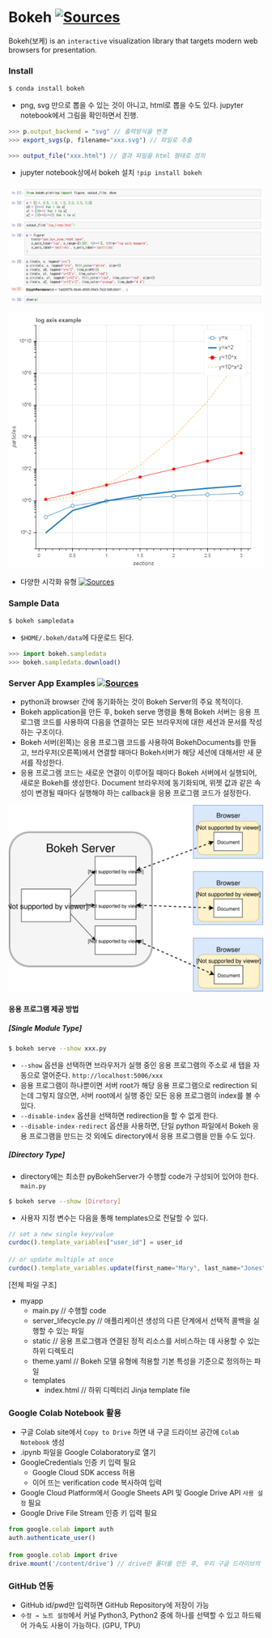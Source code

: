# Bokeh [![Sources](https://img.shields.io/badge/출처-Bokeh-yellow)](https://docs.bokeh.org/en/latest/index.html)

Bokeh(보케) is an `interactive` visualization library that targets modern web browsers for presentation.

### Install

```bash
$ conda install bokeh
```

- png, svg 만으로 뽑을 수 있는 것이 아니고, html로 뽑을 수도 있다. jupyter notebook에서 그림을 확인하면서 진행.

```js
>>> p.output_backend = "svg" // 출력방식을 변경
>>> export_svgs(p, filename="xxx.svg") // 파일로 추출
```

```js
>>> output_file("xxx.html") // 결과 파일을 html 형태로 정의
```

- jupyter notebook상에서 bokeh 설치 `!pip install bokeh`

![example](images/example1.png)

![bokeh_plot](images/bokeh_plot.png)

- 다양한 시각화 유형 [![Sources](https://img.shields.io/badge/출처-Datavizproject-yellow)](https://datavizproject.com/)

### Sample Data

```bash
$ bokeh sampledata
```

- `$HOME/.bokeh/data`에 다운로드 된다.

```js
>>> import bokeh.sampledata
>>> bokeh.sampledata.download()
```

### Server App Examples [![Sources](https://img.shields.io/badge/출처-BokehServer-yellow)](https://docs.bokeh.org/en/latest/docs/user_guide/server.html#userguide-server)

- python과 browser 간에 동기화하는 것이 Bokeh Server의 주요 목적이다.
- Bokeh application을 만든 후, bokeh serve 명령을 통해 Bokeh 서버는 응용 프로그램 코드를 사용하여 다음을 연결하는 모든 브라우저에 대한 세션과 문서를 작성하는 구조이다.
- Bokeh 서버(왼쪽)는 응용 프로그램 코드를 사용하여 BokehDocuments를 만들고, 브라우저(오른쪽)에서 연결할 때마다 Bokeh서버가 해당 세션에 대해서만 새 문서를 작성한다.
- 응용 프로그램 코드는 새로운 연결이 이루어질 때마다 Bokeh 서버에서 실행되어, 새로운 Bokeh를 생성한다. Document 브라우저에 동기화되며, 위젯 값과 같은 속성이 변경될 때마다 실행해야 하는 callback을 응용 프로그램 코드가 설정한다.

![bokeh_server](images/bokeh_server.svg)

#### 응용 프로그램 제공 방법

##### [Single Module Type]

```bash
$ bokeh serve --show xxx.py
```

- `--show` 옵션을 선택하면 브라우저가 실행 중인 응용 프로그램의 주소로 새 탭을 자동으로 열어준다. `http://localhost:5006/xxx`
- 응용 프로그램이 하나뿐이면 서버 root가 해당 응용 프로그램으로 redirection 되는데 그렇지 않으면, 서버 root에서 실행 중인 모든 응용 프로그램의 index를 볼 수 있다.
- `--disable-index` 옵션을 선택하면 redirection을 할 수 없게 한다.
- `--disable-index-redirect` 옵션을 사용하면, 단일 python 파일에서 Bokeh 응용 프로그램을 만드는 것 외에도 directory에서 응용 프로그램을 만들 수도 있다.

##### [Directory Type]

- directory에는 최소한 pyBokehServer가 수행할 code가 구성되어 있어야 한다. `main.py`

```bash
$ bokeh serve --show [Diretory]
```

- 사용자 지정 변수는 다음을 통해 templates으로 전달할 수 있다.

```js
// set a new single key/value
curdoc().template_variables["user_id"] = user_id

// or update multiple at once
curdoc().template_variables.update(first_name="Mary", last_name="Jones")
```

[전체 파일 구조]

- myapp
	- main.py             // 수행할 code
	- server_lifecycle.py // 애플리케이션 생성의 다른 단계에서 선택적 콜백을 실행할 수 있는 파일
	- static			  // 응용 프로그램과 연결된 정적 리소스를 서비스하는 데 사용할 수 있는 하위 디렉토리
	- theme.yaml          // Bokeh 모델 유형에 적용할 기본 특성을 기준으로 정의하는 파일
	- templates
 		- index.html      // 하위 디렉터리 Jinja template file

### Google Colab Notebook 활용

- 구글 Colab site에서 `Copy to Drive` 하면 내 구글 드라이브 공간에 `Colab Notebook` 생성
- .ipynb 파일을 Google Colaboratory로 열기
- GoogleCredentials 인증 키 입력 필요
	- Google Cloud SDK access 허용
	- 이어 뜨는 verification code 복사하여 입력
- Google Cloud Platform에서 Google Sheets API 및 Google Drive API `사용 설정` 필요
- Google Drive File Stream 인증 키 입력 필요

```js
from google.colab import auth
auth.authenticate_user()

from google.colab import drive
drive.mount('/content/drive') // drive란 폴더를 만든 후, 우리 구글 드라이브의 root와 drive 폴더를 연결(mount)
```

### GitHub 연동

- GitHub id/pwd만 입력하면 GitHub Repository에 저장이 가능
- `수정 → 노트 설정`에서 커널 Python3, Python2 중에 하나를 선택할 수 있고 하드웨어 가속도 사용이 가능하다. (GPU, TPU)